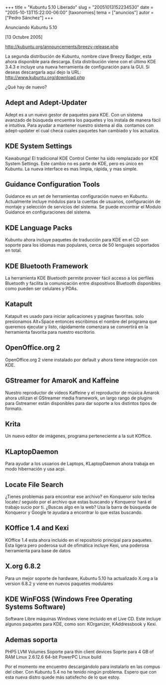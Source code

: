+++
title = "Kubuntu 5.10 Liberado"
slug = "20051013152234530"
date = "2005-10-13T15:22:00-06:00"
[taxonomies]
tema = ["anuncios"]
autor = ["Pedro Sánchez"]
+++

Anunciando Kubuntu 5.10

\[13 Octubre 2005\]

http://kubuntu.org/announcements/breezy-release.php

La segunda distribución de Kubuntu, nombre clave Breezy Badger, esta
ahora disponible para descarga. Esta distribución viene con el último
KDE 3.4.3 e incluye una nueva herramienta de configuración para la GUI.
Si deseas descargarla aquí dejo la URL:
http://www.kubuntu.org/download.php

<!-- more -->
¿Qué hay de nuevo?

## Adept and Adept-Updater

Adept es a un nuevo gestor de paquetes para KDE. Con un sistema avanzado
de búsqueda encuentra los paquetes y los instala de manera fácil e
intuitiva. Para ayudar a mantener nuestro sistema al día. contamos con
adept-updater el cual checa cuales paquetes han cambiado y los
actualiza.

## KDE System Settings

Kawabunga! El tradicional KDE Control Center ha sido remplazado por KDE
System Settings. Este cambio no es parte de KDE, pero es único en
Kubuntu. La nueva interface es mas limpia, rápida, y mas simple.

## Guidance Configuration Tools

Guidance es un set de herramientas configuración nuevo en Kubuntu.
Actualmente incluye módulos para la cuentas de usuarios, configuración
de montaje y selección de servicios del sistema. Se puede encontrar el
Modulo Guidance en configuraciones del sistema.

## KDE Language Packs

Kubuntu ahora incluye paquetes de traducción para KDE en el CD son
soporte para los idiomas mas populares, cerca de 50 lenguajes soportados
en total.

## KDE Bluetooth Framework

La herramienta KDE Bluetooth permite proveer fácil acceso a los perfiles
Bluetooth y facilita la comunicación entre dispositivos Bluetooth
disponibles como pueden ser celulares y PDAs.

## Katapult

Katapult es usado para iniciar aplicaciones y paginas favoritas. solo
presionamos Alt+Space entonces escribimos el nombre del programa que
queremos ejecutar y listo, rápidamente comenzara se convertirá en la
herramienta favorita para nuestro escritorio.

## OpenOffice.org 2

OpenOffice.org 2 viene instalado por default y ahora tiene integración
con KDE.

## GStreamer for AmaroK and Kaffeine

Nuestro reproductor de vídeos Kaffeine y el reproductor de música Amarok
ahora utilizan el GStreamer media framework, un largo rango de plugins
para Gstreamer están disponibles para dar soporte a los distintos tipos
de formato.

## Krita

Un nuevo editor de imágenes, programa perteneciente a la suit KOffice.

## KLaptopDaemon

Para ayudar a los usuarios de Laptops, KLaptopDaemon ahora trabaja en
modo hibernación y usa acpi.

## Locate File Search

¿Tienes problemas para encontrar ese archivo? en Konqueror solo teclea
locate:/ seguido por el archivo que estas buscando y Konqueror hará el
trabajo sucio por ti. ¿Buscas algo en la web? Usa la barra de búsqueda
de Konqueror y Google te ayudara a encontrar lo que estas buscando.

## KOffice 1.4 and Kexi

KOffice 1.4 esta ahora incluido en el repositorio principal para
paquetes. Esta ligera pero poderosa suit de ofimática incluye Kexi, una
poderosa herramienta para base de datos

## X.org 6.8.2

Para un mejor soporte de hardware, Kubuntu 5.10 ha actualizado X.org a
la version 6.8.2 y viene en nuevos paquetes modulares

## KDE WinFOSS (Windows Free Operating Systems Software)

Software Libre máquinas Windows viene incluido en el Live CD. Este
incluye algunos paquetes para KDE, como son: KOrganizer, KAddressbook y
Kexi.

## Ademas soporta

PHP5 LVM Volumes Soporte para thin client devices Soprte para 4 GB of
RAM Linux 2.6.12.6 64-bit PowerPC Linux build

Por el momento me encuentro descargándolo para instalarlo en las compus
del ciber. Con Kubuntu 5.4 no he tenido ningún problema. Espero que con
esta nueva distro quede más satisfecho de lo que estoy.
